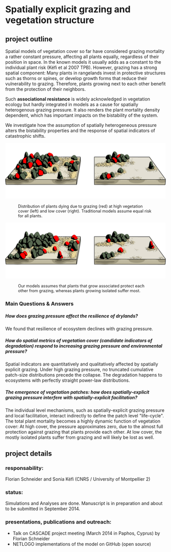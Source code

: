 # Spatially explicit grazing and vegetation structure


## project outline

Spatial models of vegetation cover so far have considered grazing mortality a rather constant pressure, affecting all plants equally, regardless of their position in space. In the known models it usually adds as a constant to the individual plant risk (Kéfi et al 2007 TPB). However, grazing has a strong spatial component: Many plants in rangelands invest in protective structures such as thorns or spines, or develop growth forms that reduce their vulnerability to grazing.
Therefore, plants growing next to each other benefit from the protection of their neighbors.

Such **associational resistance** is widely acknowledged in vegetation ecology but hardly integrated in models as a cause for spatially heterogenous grazing pressure. It also renders the plant mortality density dependent, which has important impacts on the bistability of the system.

We investigate how the assumption of spatially heterogeneous pressure alters the bistability properties and the response of spatial indicators of catastrophic shifts.


![](fig2_a.jpg)

<figcaption style = "font-size: 90%; padding: 0 40px"> Distribution of plants dying due to grazing (red) at high vegetation cover (left) and low cover (right). Traditional models assume equal risk for all plants.  </figcaption>

![](fig2_c.jpg)

<figcaption style = "font-size: 90%; padding: 0 40px"> Our models assumes that plants that grow associated protect each other from grazing, whereas plants growing isolated suffer most. </figcaption>

### Main Questions & Answers

##### How does grazing pressure affect the resilience of drylands?
We found that resilience of ecosystem declines with grazing pressure.

##### How do spatial metrics of vegetation cover (candidate indicators of degradation) respond to increasing grazing pressure and environmental pressure?

Spatial indicators are quantitatively and qualitatively affected by spatially explicit grazing. Under high grazing pressure, no truncated cumulative patch-size distributions precede the collapse. The degradation happens to ecosystems with perfectly straight power-law distributions.


##### The emergence of vegetation patches: how does spatially-explicit grazing pressure interfere with spatially-explicit facilitation?

The individual level mechanisms, such as spatially-explicit grazing pressure and local facilitation, interact indirectly to define the patch level "life-cycle". The total plant mortality becomes a highly dynamic function of vegetation cover: At high cover, the pressure approximates zero, due to the almost full protection against grazing that plants provide each other.
At low cover, the mostly isolated plants suffer from grazing and will likely be lost as well.


## project details
### responsability:
Florian Schneider and Sonia Kéfi (CNRS / University of Montpellier 2)

### status:
Simulations and Analyses are done. Manuscript is in preparation and about to be submitted in September 2014.

### presentations, publications and outreach:
- Talk on CASCADE project meeting (March 2014 in Paphos, Cyprus) by Florian Schneider
- NETLOGO implementations of the model on GitHub (open source)
